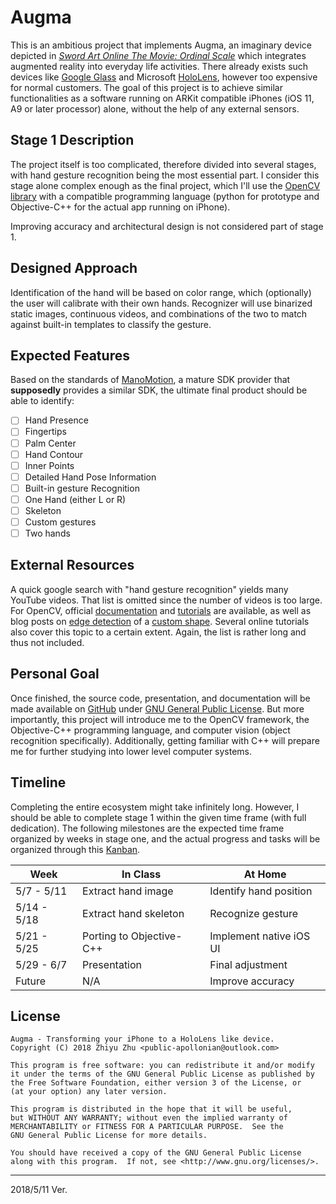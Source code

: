 # Augma

This is an ambitious project that implements Augma, an imaginary device depicted in [*Sword Art Online The Movie: Ordinal Scale*](http://sao-movie.net/us/) which integrates augmented reality into everyday life activities. There already exists such devices like [Google Glass](https://www.x.company/glass/) and Microsoft [HoloLens](https://www.microsoft.com/en-us/hololens), however too expensive for normal customers. The goal of this project is to achieve similar functionalities as a software running on ARKit compatible iPhones (iOS 11, A9 or later processor) alone, without the help of any external sensors.

## Stage 1 Description

The project itself is too complicated, therefore divided into several stages, with hand gesture recognition being the most essential part. I consider this stage alone complex enough as the final project, which I'll use the [OpenCV library](https://opencv.org/) with a compatible programming language (python for prototype and Objective-C++ for the actual app running on iPhone).

Improving accuracy and architectural design is not considered part of stage 1.

## Designed Approach

Identification of the hand will be based on color range, which (optionally) the user will calibrate with their own hands. Recognizer will use binarized static images, continuous videos, and combinations of the two to match against built-in templates to classify the gesture.

## Expected Features

Based on the standards of [ManoMotion](https://www.manomotion.com/), a mature SDK provider that **supposedly** provides a similar SDK, the ultimate final product should be able to identify:

- [ ] Hand Presence
- [ ] Fingertips
- [ ] Palm Center
- [ ] Hand Contour
- [ ] Inner Points
- [ ] Detailed Hand Pose Information
- [ ] Built-in gesture Recognition
- [ ] One Hand (either L or R)
- [ ] Skeleton
- [ ] Custom gestures
- [ ] Two hands

## External Resources

A quick google search with "hand gesture recognition" yields many YouTube videos. That list is omitted since the number of videos is too large. For OpenCV, official [documentation](https://docs.opencv.org/master/) and [tutorials](https://docs.opencv.org/master/d9/df8/tutorial_root.html) are available, as well as blog posts on [edge detection](https://medium.com/ios-os-x-development/the-fd4fcb249358) of a [custom shape](https://www.toptal.com/machine-learning/real-time-object-detection-using-mser-in-ios). Several online tutorials also cover this topic to a certain extent. Again, the list is rather long and thus not included.

## Personal Goal

Once finished, the source code, presentation, and documentation will be made available on [GitHub](https://github.com/ApolloZhu/Augma) under [GNU General Public License](https://github.com/ApolloZhu/Augma/blob/master/LICENSE). But more importantly, this project will introduce me to the OpenCV framework, the Objective-C++ programming language, and computer vision (object recognition specifically). Additionally, getting familiar with C++ will prepare me for further studying into lower level computer systems.

## Timeline

Completing the entire ecosystem might take infinitely long. However, I should be able to complete stage 1 within the given time frame (with full dedication). The following milestones are the expected time frame organized by weeks in stage one, and the actual progress and tasks will be organized through this [Kanban](https://github.com/ApolloZhu/Augma/projects/1).

|Week|In Class|At Home|
|--|--|--|
|5/7 - 5/11|Extract hand image|Identify hand position|
|5/14 - 5/18|Extract hand skeleton|Recognize gesture|
|5/21 - 5/25|Porting to Objective-C++|Implement native iOS UI|
|5/29 - 6/7|Presentation|Final adjustment|
|Future|N/A|Improve accuracy|

## License

```
Augma - Transforming your iPhone to a HoloLens like device.
Copyright (C) 2018 Zhiyu Zhu <public-apollonian@outlook.com>

This program is free software: you can redistribute it and/or modify
it under the terms of the GNU General Public License as published by
the Free Software Foundation, either version 3 of the License, or
(at your option) any later version.

This program is distributed in the hope that it will be useful,
but WITHOUT ANY WARRANTY; without even the implied warranty of
MERCHANTABILITY or FITNESS FOR A PARTICULAR PURPOSE.  See the
GNU General Public License for more details.

You should have received a copy of the GNU General Public License
along with this program.  If not, see <http://www.gnu.org/licenses/>.
```

----

2018/5/11 Ver.
